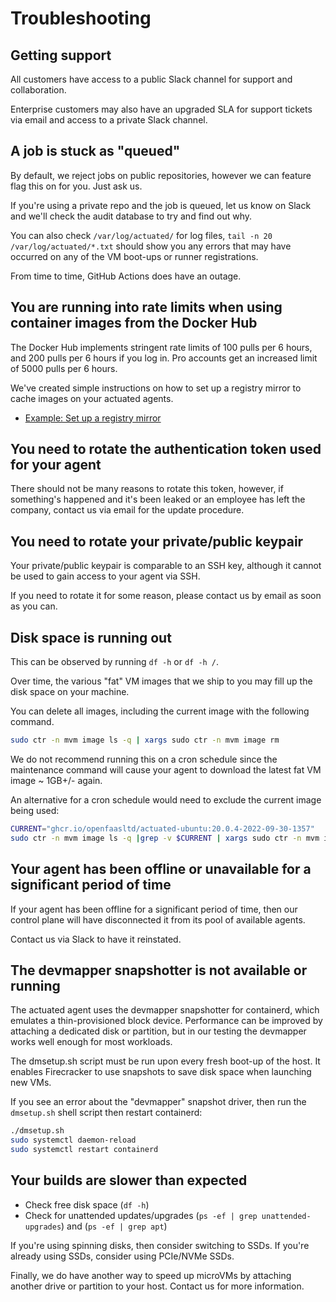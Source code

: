 # Troubleshooting

## Getting support

All customers have access to a public Slack channel for support and collaboration.

Enterprise customers may also have an upgraded SLA for support tickets via email and access to a private Slack channel.

## A job is stuck as "queued"

By default, we reject jobs on public repositories, however we can feature flag this on for you. Just ask us.

If you're using a private repo and the job is queued, let us know on Slack and we'll check the audit database to try and find out why.

You can also check `/var/log/actuated/` for log files, `tail -n 20 /var/log/actuated/*.txt` should show you any errors that may have occurred on any of the VM boot-ups or runner registrations.

From time to time, GitHub Actions does have an outage.

## You are running into rate limits when using container images from the Docker Hub

The Docker Hub implements stringent rate limits of 100 pulls per 6 hours, and 200 pulls per 6 hours if you log in. Pro accounts get an increased limit of 5000 pulls per 6 hours.

We've created simple instructions on how to set up a registry mirror to cache images on your actuated agents.

* [Example: Set up a registry mirror](/examples/registry-mirror)

## You need to rotate the authentication token used for your agent

There should not be many reasons to rotate this token, however, if something's happened and it's been leaked or an employee has left the company, contact us via email for the update procedure.

## You need to rotate your private/public keypair

Your private/public keypair is comparable to an SSH key, although it cannot be used to gain access to your agent via SSH.

If you need to rotate it for some reason, please contact us by email as soon as you can.

## Disk space is running out

This can be observed by running `df -h` or `df -h /`.

Over time, the various "fat" VM images that we ship to you may fill up the disk space on your machine.

You can delete all images, including the current image with the following command.

```bash
sudo ctr -n mvm image ls -q | xargs sudo ctr -n mvm image rm
```

We do not recommend running this on a cron schedule since the maintenance command will cause your agent to download the latest fat VM image ~ 1GB+/- again.

An alternative for a cron schedule would need to exclude the current image being used:

```bash
CURRENT="ghcr.io/openfaasltd/actuated-ubuntu:20.0.4-2022-09-30-1357"
sudo ctr -n mvm image ls -q |grep -v $CURRENT | xargs sudo ctr -n mvm image rm
```

## Your agent has been offline or unavailable for a significant period of time

If your agent has been offline for a significant period of time, then our control plane will have disconnected it from its pool of available agents.

Contact us via Slack to have it reinstated.

## The devmapper snapshotter is not available or running

The actuated agent uses the devmapper snapshotter for containerd, which emulates a thin-provisioned block device. Performance can be improved by attaching a dedicated disk or partition, but in our testing the devmapper works well enough for most workloads.

The dmsetup.sh script must be run upon every fresh boot-up of the host. It enables Firecracker to use snapshots to save disk space when launching new VMs.

If you see an error about the "devmapper" snapshot driver, then run the `dmsetup.sh` shell script then restart containerd:

```bash
./dmsetup.sh
sudo systemctl daemon-reload
sudo systemctl restart containerd
```

## Your builds are slower than expected

* Check free disk space (`df -h`)
* Check for unattended updates/upgrades (`ps -ef | grep unattended-upgrades`) and (`ps -ef | grep apt`)

If you're using spinning disks, then consider switching to SSDs. If you're already using SSDs, consider using PCIe/NVMe SSDs.

Finally, we do have another way to speed up microVMs by attaching another drive or partition to your host. Contact us for more information.
